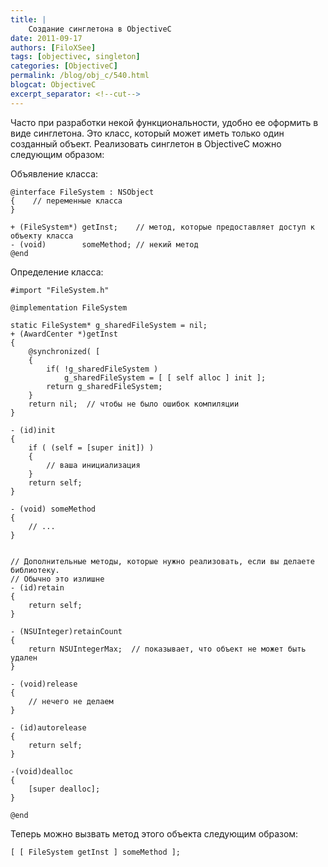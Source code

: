 ```yaml
---
title: |
    Создание синглетона в ObjectiveC
date: 2011-09-17
authors: [FiloXSee]
tags: [objectivec, singleton]
categories: [ObjectiveC]
permalink: /blog/obj_c/540.html
blogcat: ObjectiveC
excerpt_separator: <!--cut-->
---
```


Часто при разработки некой функциональности, удобно ее оформить в виде синглетона. Это класс, который может иметь только один созданный объект. Реализовать синглетон в ObjectiveC можно следующим образом:

Объявление класса:

```
@interface FileSystem : NSObject
{    // переменные класса
}

+ (FileSystem*) getInst;    // метод, которые предоставляет доступ к объекту класса
- (void)        someMethod; // некий метод
@end
```


<!--cut-->


Определение класса:

```
#import "FileSystem.h"

@implementation FileSystem

static FileSystem* g_sharedFileSystem = nil;
+ (AwardCenter *)getInst
{
    @synchronized( [
    {
        if( !g_sharedFileSystem )
            g_sharedFileSystem = [ [ self alloc ] init ];
        return g_sharedFileSystem;
    }
    return nil;  // чтобы не было ошибок компиляции
}

- (id)init
{
    if ( (self = [super init]) )
    {
        // ваша инициализация
    }
    return self;
}

- (void) someMethod
{
    // ...
}   


// Дополнительные методы, которые нужно реализовать, если вы делаете библиотеку.
// Обычно это излишне
- (id)retain
{
    return self;
}

- (NSUInteger)retainCount
{
    return NSUIntegerMax;  // показывает, что объект не может быть удален
}

- (void)release
{
    // нечего не делаем
}

- (id)autorelease
{
    return self;
}

-(void)dealloc
{
    [super dealloc];
}

@end
```



Теперь можно вызвать метод этого объекта следующим образом:

```
[ [ FileSystem getInst ] someMethod ];
```

